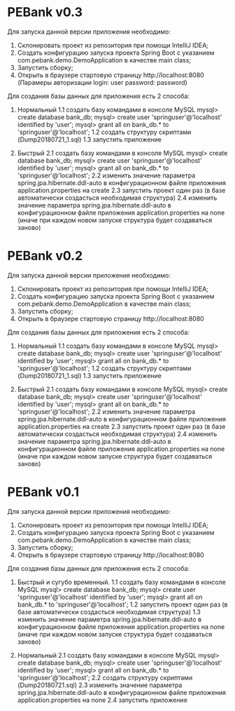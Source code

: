 # PEBank v0.3

Для запуска данной версии приложения необходимо:
1. Склонировать проект из репозитория при помощи IntelliJ IDEA;
2. Создать конфигурацию запуска проекта Spring Boot с указанием com.pebank.demo.DemoApplication в качестве main class;
3. Запустить сборку;
4. Открыть в браузере стартовую страницу http://localhost:8080
(Парамеры авторизации login: user password: password)

Для создания базы данных для приложения есть 2 способа:

1. Нормальный
1.1 создать базу командами в консоле MySQL
  mysql> create database bank_db;
  mysql> create user 'springuser'@'localhost' identified by 'user';
  mysql> grant all on bank_db.* to 'springuser'@'localhost';
1.2 создать структуру скриптами (Dump20180721_1.sql)
1.3 запустить приложение

2. Быстрый
2.1 создать базу командами в консоле MySQL
  mysql> create database bank_db;
  mysql> create user 'springuser'@'localhost' identified by 'user';
  mysql> grant all on bank_db.* to 'springuser'@'localhost';
2.2 изменить значение параметра spring.jpa.hibernate.ddl-auto в конфигурационном файле приложения application.properties на create
2.3 запустить проект один раз (в базе автоматически создасться необходимая структура)
2.4 изменить значение параметра spring.jpa.hibernate.ddl-auto в конфигурационном файле приложения application.properties на none (иначе при каждом новом запуске структура будет создаваться заново)

# PEBank v0.2

Для запуска данной версии приложения необходимо:
1. Склонировать проект из репозитория при помощи IntelliJ IDEA;
2. Создать конфигурацию запуска проекта Spring Boot с указанием com.pebank.demo.DemoApplication в качестве main class;
3. Запустить сборку;
4. Открыть в браузере стартовую страницу http://localhost:8080

Для создания базы данных для приложения есть 2 способа:

1. Нормальный
1.1 создать базу командами в консоле MySQL
  mysql> create database bank_db;
  mysql> create user 'springuser'@'localhost' identified by 'user';
  mysql> grant all on bank_db.* to 'springuser'@'localhost';
1.2 создать структуру скриптами (Dump20180721_1.sql)
1.3 запустить приложение

2. Быстрый
2.1 создать базу командами в консоле MySQL
  mysql> create database bank_db;
  mysql> create user 'springuser'@'localhost' identified by 'user';
  mysql> grant all on bank_db.* to 'springuser'@'localhost';
2.2 изменить значение параметра spring.jpa.hibernate.ddl-auto в конфигурационном файле приложения application.properties на create
2.3 запустить проект один раз (в базе автоматически создасться необходимая структура)
2.4 изменить значение параметра spring.jpa.hibernate.ddl-auto в конфигурационном файле приложения application.properties на none (иначе при каждом новом запуске структура будет создаваться заново)

# PEBank v0.1

Для запуска данной версии приложения необходимо:
1. Склонировать проект из репозитория при помощи IntelliJ IDEA;
2. Создать конфигурацию запуска проекта Spring Boot с указанием com.pebank.demo.DemoApplication в качестве main class;
3. Запустить сборку;
4. Открыть в браузере стартовую страницу http://localhost:8080

Для создания базы данных для приложения есть 2 способа:

1. Быстрый и сугубо временный.
1.1 создать базу командами в консоле MySQL
  mysql> create database bank_db;
  mysql> create user 'springuser'@'localhost' identified by 'user';
  mysql> grant all on bank_db.* to 'springuser'@'localhost';
1.2 запустить проект один раз (в базе автоматически создасться необходимая структура)
1.3 изменить значение параметра spring.jpa.hibernate.ddl-auto в конфигурационном файле приложения application.properties на none (иначе при каждом новом запуске структура будет создаваться заново) 

2. Нормальный
2.1 создать базу командами в консоле MySQL
  mysql> create database bank_db;
  mysql> create user 'springuser'@'localhost' identified by 'user';
  mysql> grant all on bank_db.* to 'springuser'@'localhost';
2.2 создать структуру скриптами (Dump20180721.sql)
2.3 изменить значение параметра spring.jpa.hibernate.ddl-auto в конфигурационном файле приложения application.properties на none
2.4 запустить приложение

